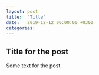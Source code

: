 ```yaml
---
layout: post
title:  "Title"
date:   2019-12-12 00:00:00 +0300
categories: 
---
```


## Title for the post

Some text for the post.
